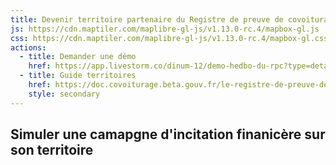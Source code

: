 ```yaml
---
title: Devenir territoire partenaire du Registre de preuve de covoiturage
js: https://cdn.maptiler.com/maplibre-gl-js/v1.13.0-rc.4/mapbox-gl.js
css: https://cdn.maptiler.com/maplibre-gl-js/v1.13.0-rc.4/mapbox-gl.css
actions:
  - title: Demander une démo
    href: https://app.livestorm.co/dinum-12/demo-hedbo-du-rpc?type=detailed
  - title: Guide territoires
    href: https://doc.covoiturage.beta.gouv.fr/le-registre-de-preuve-de-covoiturage/devenir-partenaire/je-suis-un-territoire
    style: secondary
---
```


## Simuler une camapgne d'incitation finanicère sur son territoire
